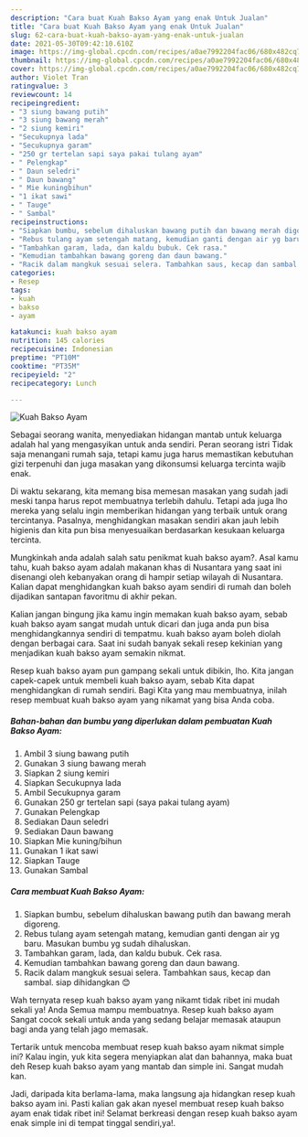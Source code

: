 ```yaml
---
description: "Cara buat Kuah Bakso Ayam yang enak Untuk Jualan"
title: "Cara buat Kuah Bakso Ayam yang enak Untuk Jualan"
slug: 62-cara-buat-kuah-bakso-ayam-yang-enak-untuk-jualan
date: 2021-05-30T09:42:10.610Z
image: https://img-global.cpcdn.com/recipes/a0ae7992204fac06/680x482cq70/kuah-bakso-ayam-foto-resep-utama.jpg
thumbnail: https://img-global.cpcdn.com/recipes/a0ae7992204fac06/680x482cq70/kuah-bakso-ayam-foto-resep-utama.jpg
cover: https://img-global.cpcdn.com/recipes/a0ae7992204fac06/680x482cq70/kuah-bakso-ayam-foto-resep-utama.jpg
author: Violet Tran
ratingvalue: 3
reviewcount: 14
recipeingredient:
- "3 siung bawang putih"
- "3 siung bawang merah"
- "2 siung kemiri"
- "Secukupnya lada"
- "Secukupnya garam"
- "250 gr tertelan sapi saya pakai tulang ayam"
- " Pelengkap"
- " Daun seledri"
- " Daun bawang"
- " Mie kuningbihun"
- "1 ikat sawi"
- " Tauge"
- " Sambal"
recipeinstructions:
- "Siapkan bumbu, sebelum dihaluskan bawang putih dan bawang merah digoreng."
- "Rebus tulang ayam setengah matang, kemudian ganti dengan air yg baru. Masukan bumbu yg sudah dihaluskan."
- "Tambahkan garam, lada, dan kaldu bubuk. Cek rasa."
- "Kemudian tambahkan bawang goreng dan daun bawang."
- "Racik dalam mangkuk sesuai selera. Tambahkan saus, kecap dan sambal. siap dihidangkan 😊"
categories:
- Resep
tags:
- kuah
- bakso
- ayam

katakunci: kuah bakso ayam 
nutrition: 145 calories
recipecuisine: Indonesian
preptime: "PT10M"
cooktime: "PT35M"
recipeyield: "2"
recipecategory: Lunch

---
```



![Kuah Bakso Ayam](https://img-global.cpcdn.com/recipes/a0ae7992204fac06/680x482cq70/kuah-bakso-ayam-foto-resep-utama.jpg)

Sebagai seorang wanita, menyediakan hidangan mantab untuk keluarga adalah hal yang mengasyikan untuk anda sendiri. Peran seorang istri Tidak saja menangani rumah saja, tetapi kamu juga harus memastikan kebutuhan gizi terpenuhi dan juga masakan yang dikonsumsi keluarga tercinta wajib enak.

Di waktu  sekarang, kita memang bisa memesan masakan yang sudah jadi meski tanpa harus repot membuatnya terlebih dahulu. Tetapi ada juga lho mereka yang selalu ingin memberikan hidangan yang terbaik untuk orang tercintanya. Pasalnya, menghidangkan masakan sendiri akan jauh lebih higienis dan kita pun bisa menyesuaikan berdasarkan kesukaan keluarga tercinta. 



Mungkinkah anda adalah salah satu penikmat kuah bakso ayam?. Asal kamu tahu, kuah bakso ayam adalah makanan khas di Nusantara yang saat ini disenangi oleh kebanyakan orang di hampir setiap wilayah di Nusantara. Kalian dapat menghidangkan kuah bakso ayam sendiri di rumah dan boleh dijadikan santapan favoritmu di akhir pekan.

Kalian jangan bingung jika kamu ingin memakan kuah bakso ayam, sebab kuah bakso ayam sangat mudah untuk dicari dan juga anda pun bisa menghidangkannya sendiri di tempatmu. kuah bakso ayam boleh diolah dengan berbagai cara. Saat ini sudah banyak sekali resep kekinian yang menjadikan kuah bakso ayam semakin nikmat.

Resep kuah bakso ayam pun gampang sekali untuk dibikin, lho. Kita jangan capek-capek untuk membeli kuah bakso ayam, sebab Kita dapat menghidangkan di rumah sendiri. Bagi Kita yang mau membuatnya, inilah resep membuat kuah bakso ayam yang nikamat yang bisa Anda coba.

<!--inarticleads1-->

##### Bahan-bahan dan bumbu yang diperlukan dalam pembuatan Kuah Bakso Ayam:

1. Ambil 3 siung bawang putih
1. Gunakan 3 siung bawang merah
1. Siapkan 2 siung kemiri
1. Siapkan Secukupnya lada
1. Ambil Secukupnya garam
1. Gunakan 250 gr tertelan sapi (saya pakai tulang ayam)
1. Gunakan  Pelengkap
1. Sediakan  Daun seledri
1. Sediakan  Daun bawang
1. Siapkan  Mie kuning/bihun
1. Gunakan 1 ikat sawi
1. Siapkan  Tauge
1. Gunakan  Sambal




<!--inarticleads2-->

##### Cara membuat Kuah Bakso Ayam:

1. Siapkan bumbu, sebelum dihaluskan bawang putih dan bawang merah digoreng.
1. Rebus tulang ayam setengah matang, kemudian ganti dengan air yg baru. Masukan bumbu yg sudah dihaluskan.
1. Tambahkan garam, lada, dan kaldu bubuk. Cek rasa.
1. Kemudian tambahkan bawang goreng dan daun bawang.
1. Racik dalam mangkuk sesuai selera. Tambahkan saus, kecap dan sambal. siap dihidangkan 😊




Wah ternyata resep kuah bakso ayam yang nikamt tidak ribet ini mudah sekali ya! Anda Semua mampu membuatnya. Resep kuah bakso ayam Sangat cocok sekali untuk anda yang sedang belajar memasak ataupun bagi anda yang telah jago memasak.

Tertarik untuk mencoba membuat resep kuah bakso ayam nikmat simple ini? Kalau ingin, yuk kita segera menyiapkan alat dan bahannya, maka buat deh Resep kuah bakso ayam yang mantab dan simple ini. Sangat mudah kan. 

Jadi, daripada kita berlama-lama, maka langsung aja hidangkan resep kuah bakso ayam ini. Pasti kalian gak akan nyesel membuat resep kuah bakso ayam enak tidak ribet ini! Selamat berkreasi dengan resep kuah bakso ayam enak simple ini di tempat tinggal sendiri,ya!.

